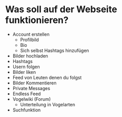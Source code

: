 # Was soll auf der Webseite funktionieren?
- Account erstellen
    - Profilbild
    - Bio
    - Sich selbst Hashtags hinzufügen
- Bilder hochladen
- Hashtags
- Usern folgen
- Bilder liken
- Feed von Leuten denen du folgst
- Bilder Kommentieren
- Private Messages
- Endless Feed
- Vogelwiki (Forum)
    - Unterteilung in Vogelarten
- Suchfunktion

